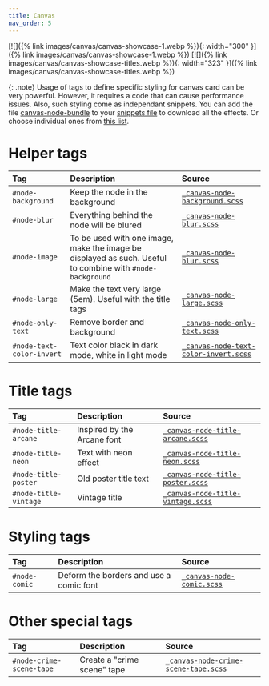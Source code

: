 ```yaml
---
title: Canvas
nav_order: 5
---
```


[![]({% link images/canvas/canvas-showcase-1.webp %}){: width="300" }]({% link images/canvas/canvas-showcase-1.webp %})
[![]({% link images/canvas/canvas-showcase-titles.webp %}){: width="323" }]({% link images/canvas/canvas-showcase-titles.webp %})

{: .note}
Usage of tags to define specific styling for canvas card can be very powerful. However, it requires a code that can cause performance issues. Also, such styling come as independant snippets. You can add the file [canvas-node-bundle](https://github.com/ElsaTam/obsidian-fancy-a-story/blob/main/css/canvas/canvas-node-bundle.css) to your [snippets file](https://help.obsidian.md/Extending+Obsidian/CSS+snippets) to download all the effects. Or choose individual ones from [this list](https://github.com/ElsaTam/obsidian-fancy-a-story/tree/main/css/canvas).

# Helper tags

| Tag   | Description | Source |
|:------|:------------|:-------|
| `#node-background` | Keep the node in the background | [`_canvas-node-background.scss`](https://github.com/ElsaTam/obsidian-fancy-a-story/blob/main/postcss/canvas/_canvas-node-background.scss) |
| `#node-blur` | Everything behind the node will be blured | [`_canvas-node-blur.scss`](https://github.com/ElsaTam/obsidian-fancy-a-story/blob/main/postcss/canvas/_canvas-node-blur.scss) |
| `#node-image` | To be used with one image, make the image be displayed as such. Useful to combine with `#node-background` | [`_canvas-node-blur.scss`](https://github.com/ElsaTam/obsidian-fancy-a-story/blob/main/postcss/canvas/_canvas-node-blur.scss) |
| `#node-large` | Make the text very large (5em). Useful with the title tags | [`_canvas-node-large.scss`](https://github.com/ElsaTam/obsidian-fancy-a-story/blob/main/postcss/canvas/_canvas-node-large.scss) |
| `#node-only-text` | Remove border and background | [`_canvas-node-only-text.scss`](https://github.com/ElsaTam/obsidian-fancy-a-story/blob/main/postcss/canvas/_canvas-node-only-text.scss) |
| `#node-text-color-invert` | Text color black in dark mode, white in light mode | [`_canvas-node-text-color-invert.scss`](https://github.com/ElsaTam/obsidian-fancy-a-story/blob/main/postcss/canvas/_canvas-node-text-color-invert.scss) |

# Title tags

| Tag   | Description | Source |
|:------|:------------|:-------|
| `#node-title-arcane` | Inspired by the Arcane font | [`_canvas-node-title-arcane.scss`](https://github.com/ElsaTam/obsidian-fancy-a-story/blob/main/postcss/canvas/_canvas-node-title-arcane.scss) |
| `#node-title-neon` | Text with neon effect | [`_canvas-node-title-neon.scss`](https://github.com/ElsaTam/obsidian-fancy-a-story/blob/main/postcss/canvas/_canvas-node-title-neon.scss) |
| `#node-title-poster` | Old poster title text | [`_canvas-node-title-poster.scss`](https://github.com/ElsaTam/obsidian-fancy-a-story/blob/main/postcss/canvas/_canvas-node-title-poster.scss) |
| `#node-title-vintage` | Vintage title | [`_canvas-node-title-vintage.scss`](https://github.com/ElsaTam/obsidian-fancy-a-story/blob/main/postcss/canvas/_canvas-node-title-vintage.scss) |

# Styling tags

| Tag   | Description | Source |
|:------|:------------|:-------|
| `#node-comic` | Deform the borders and use a comic font | [`_canvas-node-comic.scss`](https://github.com/ElsaTam/obsidian-fancy-a-story/blob/main/postcss/canvas/_canvas-node-comic.scss) |

# Other special tags

| Tag   | Description | Source |
|:------|:------------|:-------|
| `#node-crime-scene-tape` | Create a "crime scene" tape | [`_canvas-node-crime-scene-tape.scss`](https://github.com/ElsaTam/obsidian-fancy-a-story/blob/main/postcss/canvas/_canvas-node-crime-scene-tape.scss) |